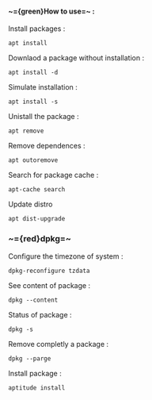 #### ~={green}How to use=~ :

Install packages :
```
apt install
```

Downlaod a package without installation :
```
apt install -d
```

Simulate installation :
```
apt install -s
```

Unistall the package :
```
apt remove
```

Remove dependences :
```
apt outoremove
```

Search for package cache :
```
apt-cache search
```

Update distro
```
apt dist-upgrade
```

### ~={red}dpkg=~

Configure the timezone of system :
```
dpkg-reconfigure tzdata
```

See content of package :
```
dpkg --content
```

Status of package :
```
dpkg -s
```

Remove completly a package :
```
dpkg --parge
```

Install package :
```
aptitude install
```
